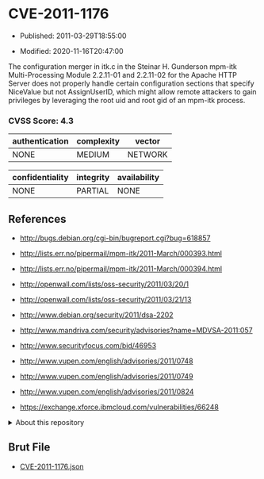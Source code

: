# CVE-2011-1176

- Published: 2011-03-29T18:55:00

- Modified: 2020-11-16T20:47:00

The configuration merger in itk.c in the Steinar H. Gunderson mpm-itk Multi-Processing Module 2.2.11-01 and 2.2.11-02 for the Apache HTTP Server does not properly handle certain configuration sections that specify NiceValue but not AssignUserID, which might allow remote attackers to gain privileges by leveraging the root uid and root gid of an mpm-itk process.

### CVSS Score: **4.3**

| authentication | complexity | vector |
| --- | --- | --- |
| NONE | MEDIUM | NETWORK |

| confidentiality | integrity | availability |
| --- | --- | --- |
| NONE | PARTIAL | NONE |

## References

* http://bugs.debian.org/cgi-bin/bugreport.cgi?bug=618857

* http://lists.err.no/pipermail/mpm-itk/2011-March/000393.html

* http://lists.err.no/pipermail/mpm-itk/2011-March/000394.html

* http://openwall.com/lists/oss-security/2011/03/20/1

* http://openwall.com/lists/oss-security/2011/03/21/13

* http://www.debian.org/security/2011/dsa-2202

* http://www.mandriva.com/security/advisories?name=MDVSA-2011:057

* http://www.securityfocus.com/bid/46953

* http://www.vupen.com/english/advisories/2011/0748

* http://www.vupen.com/english/advisories/2011/0749

* http://www.vupen.com/english/advisories/2011/0824

* https://exchange.xforce.ibmcloud.com/vulnerabilities/66248

<details>
<summary>About this repository</summary> 

  This repository is part of the project [Live Hack CVE](https://github.com/Live-Hack-CVE). Main website can be found [www.live-hack.org](https://www.live-hack.org) 
  
  Made by [Sn0wAlice](https://github.com/Sn0wAlice) for the people that care about security and need to have a feed of the latest CVEs. Hope you enjoy it, don't forget to star the repo and follow me on [Twitter](https://twitter.com/Sn0wAlice) and [Github](https://github.com/Sn0wAlice). And that is my [personnal website](https://www.alice-snow.me/)

  - [Home Page](https://github.com/Live-Hack-CVE)
  - [Framework](https://github.com/Live-Hack-CVE/cve-framework)
  - [CVE database](https://github.com/Live-Hack-CVE/full_database)
  - [Changelog](https://github.com/Live-Hack-CVE/Changelog)
</details>

## Brut File

* [CVE-2011-1176.json](https://raw.githubusercontent.com/Live-Hack-CVE/full_database/main/cves/2011/CVE-2011-1176.json)


